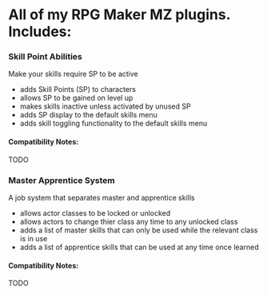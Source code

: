 # All of my RPG Maker MZ plugins. Includes:

### Skill Point Abilities
Make your skills require SP to be active

* adds Skill Points (SP) to characters
* allows SP to be gained on level up
* makes skills inactive unless activated by unused SP
* adds SP display to the default skills menu
* adds skill toggling functionality to the default skills menu

#### Compatibility Notes:
TODO

### Master Apprentice System
A job system that separates master and apprentice skills

* allows actor classes to be locked or unlocked
* allows actors to change thier class any time to any unlocked class
* adds a list of master skills that can only be used while the relevant class is in use
* adds a list of apprentice skills that can be used at any time once learned

#### Compatibility Notes:
TODO